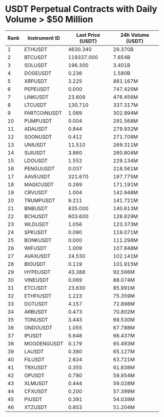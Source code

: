 # USDT Perpetual Contracts with Daily Volume > $50 Million

| Rank | Instrument ID | Last Price (USDT) | 24h Volume (USDT) |
|------|---------------|-------------------|-------------------|
| 1 | ETHUSDT | 4630.340 | 29.370B |
| 2 | BTCUSDT | 119337.000 | 7.654B |
| 3 | SOLUSDT | 196.300 | 3.401B |
| 4 | DOGEUSDT | 0.236 | 1.580B |
| 5 | XRPUSDT | 3.225 | 881.167M |
| 6 | PEPEUSDT | 0.000 | 747.420M |
| 7 | LINKUSDT | 23.609 | 476.456M |
| 8 | LTCUSDT | 130.710 | 337.317M |
| 9 | FARTCOINUSDT | 1.069 | 302.994M |
| 10 | PUMPUSDT | 0.004 | 291.568M |
| 11 | ADAUSDT | 0.844 | 279.932M |
| 12 | SOONUSDT | 0.412 | 271.709M |
| 13 | UNIUSDT | 11.510 | 269.311M |
| 14 | SUIUSDT | 3.860 | 260.804M |
| 15 | LDOUSDT | 1.552 | 229.134M |
| 16 | PENGUUSDT | 0.037 | 218.561M |
| 17 | AAVEUSDT | 321.670 | 197.775M |
| 18 | MAGICUSDT | 0.269 | 171.191M |
| 19 | CRVUSDT | 1.004 | 142.948M |
| 20 | TRUMPUSDT | 9.211 | 141.721M |
| 21 | BNBUSDT | 835.000 | 140.613M |
| 22 | BCHUSDT | 603.600 | 128.629M |
| 23 | WLDUSDT | 1.056 | 123.373M |
| 24 | SPKUSDT | 0.090 | 119.071M |
| 25 | BONKUSDT | 0.000 | 111.298M |
| 26 | WIFUSDT | 1.009 | 107.848M |
| 27 | AVAXUSDT | 24.530 | 102.141M |
| 28 | BIOUSDT | 0.119 | 101.915M |
| 29 | HYPEUSDT | 43.388 | 92.566M |
| 30 | VINEUSDT | 0.069 | 88.074M |
| 31 | ETCUSDT | 23.630 | 85.991M |
| 32 | ETHFIUSDT | 1.223 | 75.359M |
| 33 | DOTUSDT | 4.157 | 72.898M |
| 34 | ARBUSDT | 0.473 | 70.802M |
| 35 | TONUSDT | 3.443 | 69.530M |
| 36 | ONDOUSDT | 1.055 | 67.788M |
| 37 | IPUSDT | 5.648 | 66.437M |
| 38 | MOODENGUSDT | 0.179 | 65.493M |
| 39 | LAUSDT | 0.390 | 65.127M |
| 40 | FILUSDT | 2.624 | 63.721M |
| 41 | TRXUSDT | 0.355 | 61.838M |
| 42 | OPUSDT | 0.780 | 59.954M |
| 43 | XLMUSDT | 0.444 | 59.028M |
| 44 | CFXUSDT | 0.200 | 57.399M |
| 45 | PIUSDT | 0.391 | 54.039M |
| 46 | XTZUSDT | 0.853 | 51.204M |
